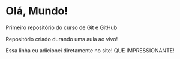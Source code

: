 # Olá, Mundo!
 Primeiro repositório do curso de Git e GitHub

 Repositório criado durando uma aula ao vivo!
 
 Essa linha eu adicionei diretamente no site! QUE IMPRESSIONANTE!
